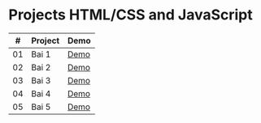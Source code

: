 
# Projects HTML/CSS and JavaScript


|  #  | Project                          | Demo                                                                         |
| :-: | -------------------------------- | ---------------------------------------------------------------------------- |
| 01  | Bai 1                            | [Demo](https://khangphan1121.github.io/30_Project_HTML_CSS_Javascript/Bai1/) |
| 02  | Bai 2                            | [Demo](https://khangphan1121.github.io/30_Project_HTML_CSS_Javascript/Bai2/) |
| 03  | Bai 3                            | [Demo](https://khangphan1121.github.io/30_Project_HTML_CSS_Javascript/Bai3/) |
| 04  | Bai 4                            | [Demo](https://khangphan1121.github.io/30_Project_HTML_CSS_Javascript/Bai4/) |
| 05  | Bai 5                            | [Demo](https://khangphan1121.github.io/30_Project_HTML_CSS_Javascript/Bai5/) |